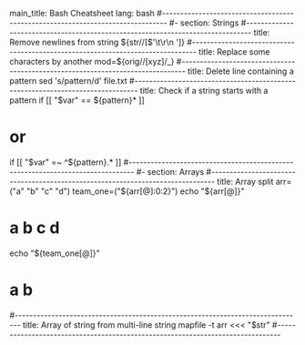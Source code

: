 main_title: Bash Cheatsheet
lang: bash
#-------------------------------------------------------------------------------
#- section: Strings
#-------------------------------------------------------------------------------
title: Remove newlines from string
${str//[$'\t\r\n ']} 
#-------------------------------------------------------------------------------
title: Replace some characters by another
mod=${orig//[xyz]/_}
#-------------------------------------------------------------------------------
title: Delete line containing a pattern
sed 's/pattern/d' file.txt
#-------------------------------------------------------------------------------
title: Check if a string starts with a pattern
if [[ "$var" == ${pattern}* ]]
# or
if [[ "$var" =~ ^${pattern}.* ]]
#-------------------------------------------------------------------------------
#- section: Arrays
#-------------------------------------------------------------------------------
title: Array split
arr=("a" "b" "c" "d")
team_one=("${arr[@]:0:2}")
echo "${arr[@]}"
# a b c d
echo "${team_one[@]}"
# a b

#-------------------------------------------------------------------------------
title: Array of string from multi-line string
mapfile -t arr <<< "$str"
#-------------------------------------------------------------------------------

